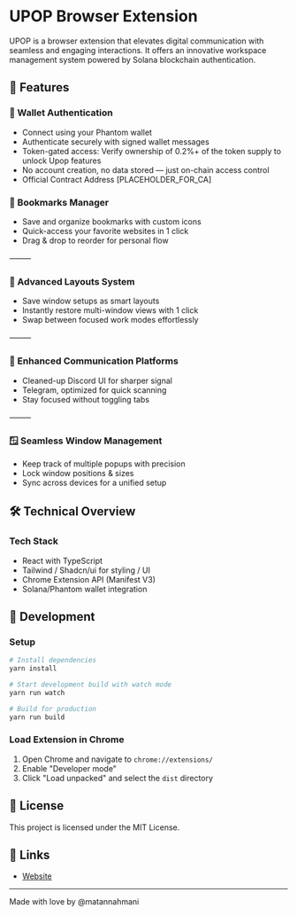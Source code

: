 # UPOP Browser Extension

UPOP is a browser extension that elevates digital communication with seamless and engaging interactions. It offers an innovative workspace management system powered by Solana blockchain authentication.

## 🌟 Features

### 🔐 Wallet Authentication

-  Connect using your Phantom wallet
-  Authenticate securely with signed wallet messages
-  Token-gated access: Verify ownership of 0.2%+ of the token supply to unlock Upop features
-  No account creation, no data stored — just on-chain access control
-  Official Contract Address [PLACEHOLDER_FOR_CA]

### 🔖 Bookmarks Manager

-  Save and organize bookmarks with custom icons
-  Quick-access your favorite websites in 1 click
-  Drag & drop to reorder for personal flow

⸻

### 🧩 Advanced Layouts System

-  Save window setups as smart layouts
-  Instantly restore multi-window views with 1 click
-  Swap between focused work modes effortlessly

⸻

### 💬 Enhanced Communication Platforms

-  Cleaned-up Discord UI for sharper signal
-  Telegram, optimized for quick scanning
-  Stay focused without toggling tabs

⸻

### 🪟 Seamless Window Management
-  Keep track of multiple popups with precision
-  Lock window positions & sizes
-  Sync across devices for a unified setup

## 🛠️ Technical Overview

### Tech Stack
- React with TypeScript
- Tailwind / Shadcn/ui for styling / UI
- Chrome Extension API (Manifest V3)
- Solana/Phantom wallet integration

## 🚀 Development

### Setup
```bash
# Install dependencies
yarn install

# Start development build with watch mode
yarn run watch

# Build for production
yarn run build
```

### Load Extension in Chrome
1. Open Chrome and navigate to `chrome://extensions/`
2. Enable "Developer mode"
3. Click "Load unpacked" and select the `dist` directory

## 📝 License

This project is licensed under the MIT License.

## 🔗 Links

- [Website](https://upop.gg/)

---

Made with love by @matannahmani
